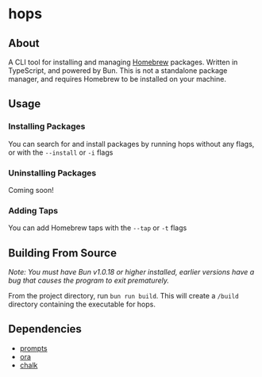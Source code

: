 # hops

## About

A CLI tool for installing and managing [Homebrew](https://brew.sh) packages. Written in TypeScript, and powered by Bun. This is not a standalone package manager, and requires Homebrew to be installed on your machine.

## Usage

### Installing Packages

You can search for and install packages by running hops without any flags, or with the `--install` or `-i` flags

### Uninstalling Packages

Coming soon!

### Adding Taps

You can add Homebrew taps with the `--tap` or `-t` flags

## Building From Source

_Note: You must have Bun v1.0.18 or higher installed, earlier versions have a bug that causes the program to exit prematurely._

From the project directory, run `bun run build`. This will create a `/build` directory containing the executable for hops.

## Dependencies

- [prompts](https://github.com/terkelg/prompts)
- [ora](https://github.com/sindresorhus/ora)
- [chalk](https://github.com/chalk/chalk)
